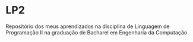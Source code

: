 # LP2
Repositório dos meus aprendizados na disciplina de Linguagem de Programação II na graduação de Bacharel em Engenharia da Computação
